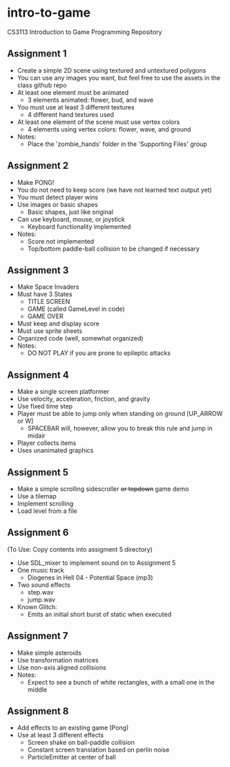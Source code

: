 intro-to-game
=============

CS3113 Introduction to Game Programming Repository

Assignment 1
------------

* Create a simple 2D scene using textured and untextured polygons
* You can use any images you want, but feel free to use the assets in the class github repo
* At least one element must be animated
  * 3 elements animated: flower, bud, and wave
* You must use at least 3 different textures
  * 4 different hand textures used
* At least one element of the scene must use vertex colors
  * 4 elements using vertex colors: flower, wave, and ground
* Notes:
  * Place the 'zombie_hands' folder in the 'Supporting Files' group

Assignment 2
------------

* Make PONG!
* You do not need to keep score (we have not learned text output yet)
* You must detect player wins
* Use images or basic shapes
  * Basic shapes, just like original
* Can use keyboard, mouse, or joystick
  * Keyboard functionality implemented
* Notes:
  * Score not implemented
  * Top/bottom paddle-ball collision to be changed if necessary

Assignment 3
------------

* Make Space Invaders
* Must have 3 States
  * TITLE SCREEN
  * GAME (called GameLevel in code)
  * GAME OVER
* Must keep and display score
* Must use sprite sheets
* Organized code (well, somewhat organized)
* Notes:
  * DO NOT PLAY if you are prone to epileptic attacks

Assignment 4
------------
* Make a single screen platformer
* Use velocity, acceleration, friction, and gravity
* Use fixed time step
* Player must be able to jump only when standing on ground [UP_ARROW or W]
  * SPACEBAR will, however, allow you to break this rule and jump in midair
* Player collects items
* Uses unanimated graphics

Assignment 5
------------
* Make a simple scrolling sidescroller ~~or topdown~~ game demo
* Use a tilemap
* Implement scrolling
* Load level from a file

Assignment 6 
------------
(To Use: Copy contents into assigment 5 directory)
* Use SDL_mixer to implement sound on to Assignment 5
* One music track
  * Diogenes in Hell 04 - Potential Space (mp3)
* Two sound effects
  * step.wav
  * jump.wav
* Known Glitch:
  * Emits an initial short burst of static when executed

Assignment 7
------------
* Make simple asteroids
* Use transformation matrices
* Use non-axis aligned collisions
* Notes:
  * Expect to see a bunch of white rectangles, with a small one in the middle

Assignment 8
------------
* Add effects to an existing game (Pong)
* Use at least 3 different effects
  * Screen shake on ball-paddle collision
  * Constant screen translation based on perlin noise
  * ParticleEmitter at center of ball